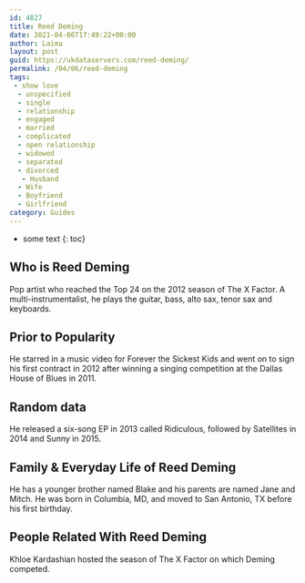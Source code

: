 ```yaml
---
id: 4827
title: Reed Deming
date: 2021-04-06T17:49:22+00:00
author: Laima
layout: post
guid: https://ukdataservers.com/reed-deming/
permalink: /04/06/reed-deming
tags:
 - show love
  - unspecified
  - single
  - relationship
  - engaged
  - married
  - complicated
  - open relationship
  - widowed
  - separated
  - divorced
   - Husband
  - Wife
  - Boyfriend
  - Girlfriend
category: Guides
---
```


* some text
{: toc}


## Who is Reed Deming
                  
                  
                  
Pop artist who reached the Top 24 on the 2012 season of The X Factor. A multi-instrumentalist, he plays the guitar, bass, alto sax, tenor sax and keyboards. 
                  
              
            
              
            
                
                
                
## Prior to Popularity
                  
                  
                  
He starred in a music video for Forever the Sickest Kids and went on to sign his first contract in 2012 after winning a singing competition at the Dallas House of Blues in 2011.
                  
              
            
              
            
                
                
                
## Random data
                  
                  
                  
He released a six-song EP in 2013 called Ridiculous, followed by Satellites in 2014 and Sunny in 2015.
                  
              
            
              
            
                
                
                
## Family & Everyday Life of Reed Deming
                  
                  
                  
He has a younger brother named Blake and his parents are named Jane and Mitch. He was born in Columbia, MD, and moved to San Antonio, TX before his first birthday.
                  
              
            
              
            
                
                
                
## People Related With Reed Deming
                  
                  
                  
Khloe Kardashian hosted the season of The X Factor on which Deming competed.
                  
              
            
              
            
                
              
            
              
              
            
            
              
            
          
          
          